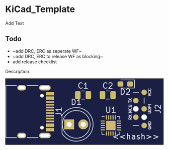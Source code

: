 # KiCad_Template

Add Text

## Todo

* ~add DRC, ERC as seperate WF~ 
* ~add DRC, ERC to release WF as blocking~
* add release checklist

Description. 

![PCB Top design](Fabrication/PCB/blue/design-top.png)
